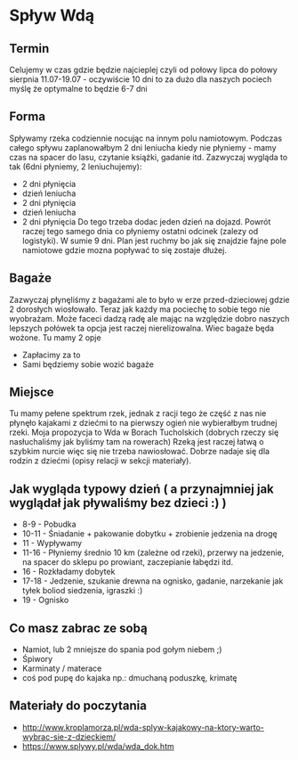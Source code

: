 # Spływ Wdą

## Termin
Celujemy w czas gdzie będzie najcieplej czyli od połowy lipca do połowy sierpnia
11.07-19.07 - oczywiście 10 dni to za dużo dla naszych pociech myślę że optymalne to będzie 6-7 dni 

## Forma
Spływamy rzeka codziennie nocując na innym polu namiotowym. Podczas całego spływu zaplanowałbym 2 dni leniucha 
kiedy nie płyniemy - mamy czas na spacer do lasu, czytanie książki, gadanie itd. Zazwyczaj wygląda to tak (6dni płyniemy, 2 leniuchujemy):
* 2 dni płynięcia
* dzień leniucha
* 2 dni płynięcia
* dzień leniucha
* 2 dni płynięcia
Do tego trzeba dodac jeden dzień na dojazd. Powrót raczej tego samego dnia co płyniemy ostatni odcinek (zalezy od logistyki). 
W sumie 9 dni. Plan jest ruchmy bo jak się znajdzie fajne pole namiotowe gdzie mozna popływać to się zostaje dłużej. 

## Bagaże
Zazwyczaj płynęliśmy z bagażami ale to było w erze przed-dzieciowej gdzie 2 dorosłych wiosłowało. Teraz jak każdy ma pociechę 
to sobie tego nie wyobrażam. Może faceci dadzą radę ale mając na względzie dobro naszych lepszych połówek ta opcja jest raczej nierelizowalna. Wiec bagaże będa wożone.
Tu mamy 2 opje 
* Zapłacimy za to
* Sami będziemy sobie wozić bagaże

## Miejsce
Tu mamy pełene spektrum rzek, jednak z racji tego że część z nas nie płynęło kajakami z dziećmi to na pierwszy ogień nie wybierałbym trudnej rzeki.
Moja propozycja to Wda w Borach Tucholskich (dobrych rzeczy się nasłuchaliśmy jak byliśmy tam na rowerach)
Rzeką jest raczej łatwą o szybkim nurcie więc się nie trzeba nawiosłować. Dobrze nadaje się dla rodzin z dziećmi (opisy relacji w sekcji materiały).

## Jak wygląda typowy dzień ( a przynajmniej jak wyglądał jak pływaliśmy bez dzieci :) )
* 8-9 - Pobudka  
* 10-11 - Śniadanie + pakowanie dobytku + zrobienie jedzenia na drogę
* 11 - Wypływamy
* 11-16 - Płyniemy średnio 10 km (zależne od rzeki), przerwy na jedzenie, na spacer do sklepu po prowiant, zaczepianie łabędzi itd.
* 16 - Rozkładamy dobytek
* 17-18 - Jedzenie, szukanie drewna na ognisko, gadanie, narzekanie jak tyłek boliod siedzenia, igraszki :)
* 19 - Ognisko

## Co masz zabrac ze sobą
* Namiot, lub 2 mniejsze do spania pod gołym niebem ;)
* Śpiwory
* Karminaty / materace
* coś pod pupę do kajaka np.: dmuchaną poduszkę, krimatę 

## Materiały do poczytania
* http://www.kroplamorza.pl/wda-splyw-kajakowy-na-ktory-warto-wybrac-sie-z-dzieckiem/
* https://www.splywy.pl/wda/wda_dok.htm

